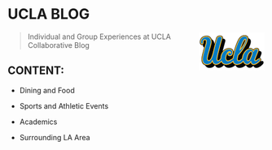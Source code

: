 # UCLA BLOG

<img src="icon.png" align="right" width="128"/>

> Individual and Group Experiences at UCLA <br>
> Collaborative Blog <br>

## CONTENT:
- Dining and Food

- Sports and Athletic Events

- Academics

- Surrounding LA Area
